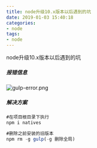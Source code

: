 ```yaml
---
title: node升级10.x版本以后遇到的坑
date: 2019-01-03 15:40:18
categories:
- node
tags:
- node
---
```

node升级10.x版本以后遇到的坑
<!-- more -->
##### 报错信息
![gulp-error.png](/images/gulp-error.jpg '错误截图')
##### 解决方案
```JavaScript
#在项目根目录下执行
npm i natives

#删除之前安装的旧版本
npm rm -g gulp(-g 删除全局)

```

